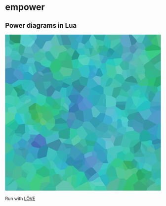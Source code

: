 # empower

## Power diagrams in Lua

![Screenshot](screenshot.png)

Run with [LÖVE](https://love2d.org/)
